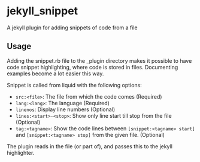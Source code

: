 # jekyll_snippet
A jekyll plugin for adding snippets of code from a file

## Usage

Adding the snippet.rb file to the _plugin directory makes it possible to have code snippet highlighting, where code is stored in files. Documenting examples become a lot easier this way.

Snippet is called from liquid with the following options:
 * `src:<file>`: The file from which the code comes (Required)
 * `lang:<lang>`: The language (Required)
 * `linenos`: Display line numbers (Optional)
 * `lines:<start>-<stop>`: Show only line start till stop from the file (Optional)
 * `tag:<tagname>`: Show the code lines between `[snippet:<tagname> start]` and `[snippet:<tagname> stop]` from the given file. (Optional)

The plugin reads in the file (or part of), and passes this to the jekyll highlighter.
